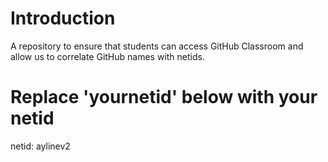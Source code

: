 # Introduction
A repository to ensure that students can access GitHub Classroom and allow us to correlate GitHub names with netids.

# Replace 'yournetid' below with your netid
netid: aylinev2
